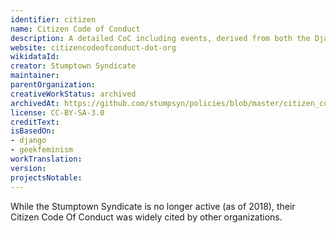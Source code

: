 ```yaml
---
identifier: citizen
name: Citizen Code of Conduct
description: A detailed CoC including events, derived from both the Django CoC and the Geek Feminism one.
website: citizencodeofconduct-dot-org
wikidataId:
creator: Stumptown Syndicate
maintainer:
parentOrganization:
creativeWorkStatus: archived
archivedAt: https://github.com/stumpsyn/policies/blob/master/citizen_code_of_conduct.md
license: CC-BY-SA-3.0
creditText:
isBasedOn:
- django
- geekfeminism
workTranslation:
version:
projectsNotable:
---
```


While the Stumptown Syndicate is no longer active (as of 2018), their Citizen Code Of Conduct was widely cited by other organizations.
